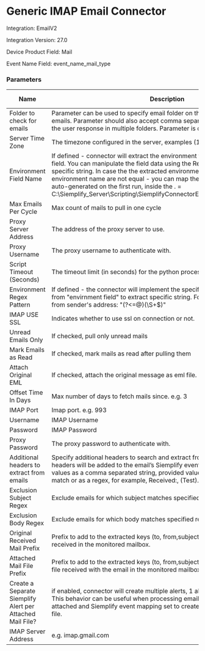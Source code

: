 # Generic IMAP Email Connector



Integration: EmailV2

Integration Version: 27.0

Device Product Field: Mail

Event Name Field: event_name_mail_type
### Parameters
|Name|Description|Is Mandatory|Value|
|----|-----------|------------|-----|
|Folder to check for emails|Parameter can be used to specify email folder on the mailbox to search for the emails. Parameter should also accept comma separated list of folders to check the user response in multiple folders. Parameter is case sensitive.|True|Inbox|
|Server Time Zone|The timezone configured in the server, examples (1. UTC, 2. Asia/Jerusalem)|False|UTC|
|Environment Field Name|If defined - connector will extract the environment from the specified event field. You can manipulate the field data using the Regex pattern field to extract specific string. In case the the extracted environment field and Siemplify environment name are not equal - you can map them in the map.json that is auto-generated on the first run, inside the <run-folder>.<run-folder> = C:\Siemplify_Server\Scripting\SiemplifyConnectorExecution<Connector_Folder>|False||
|Max Emails Per Cycle|Max count of mails to pull in one cycle|True|10|
|Proxy Server Address|The address of the proxy server to use.|False||
|Proxy Username|The proxy username to authenticate with.|False||
|Script Timeout (Seconds)|The timeout limit (in seconds) for the python process running current script|True|60|
|Environment Regex Pattern|If defined - the connector will implement the specific RegEx pattern on the data from "envirnment field" to extract specific string. For example - extract domain from sender's address: "(?<=@)(\S+$)"|False||
|IMAP USE SSL|Indicates whether to use ssl on connection or not.|False|true|
|Unread Emails Only|If checked, pull only unread mails|False|true|
|Mark Emails as Read|If checked, mark mails as read after pulling them|False|true|
|Attach Original EML|If checked, attach the original message as eml file.|False|false|
|Offset Time In Days|Max number of days to fetch mails since. e.g. 3|True|10000|
|IMAP Port|Imap port. e.g. 993|True|993|
|Username|IMAP Username|True|tip.labopsv2@outlook.com|
|Password|IMAP Password|True|***************|
|Proxy Password|The proxy password to authenticate with.|False||
|Additional headers to extract from emails|Specify additional headers to search and extract from processed emails. Found headers will be added to the email’s Siemplify event. Parameter accepts multiple values as a comma separated string, provided values can be set as an exact match or as a regex, for example, Received:, (Test).*|False||
|Exclusion Subject Regex|Exclude emails for which subject matches specified. For example '([N|n]ewsletter)|([O|o]ut of office)' finds all emails containing 'Newsletter' or 'Out of office' keywords.|False||
|Exclusion Body Regex|Exclude emails for which body matches specified regex. For example '([N|n]ewsletter)|([O|o]ut of office)' finds all emails containing 'Newsletter' or 'Out of office' keywords.|False||
|Original Received Mail Prefix|Prefix to add to the extracted keys (to, from,subject,…) from the original email received in the monitored mailbox.|False|orig|
|Attached Mail File Prefix|Prefix to add to the extracted keys (to, from,subject,…) from the attached mail file received with the email in the monitored mailbox.|False|attach|
|Create a Separate Siemplify Alert per Attached Mail File?|if enabled, connector will create multiple alerts, 1 alert per attached mail file. This behavior can be useful when processing email with multiple mail files attached and Siemplify event mapping set to create entities from attached mail file.|False|false|
|IMAP Server Address|e.g. imap.gmail.com|True|outlook.office365.com|

